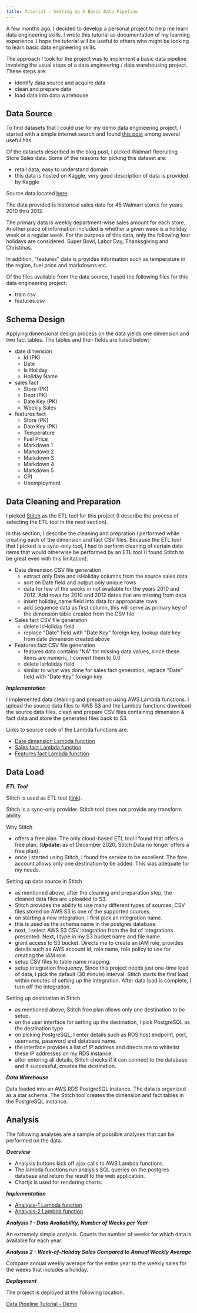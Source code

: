 ```yaml
---
title: Tutorial - Setting Up A Basic Data Pipeline
---
```


A few months ago, I decided to develop a personal project to help me learn
data engineering skills. I wrote this tutorial as documentation of my learning
experience. I hope the tutorial will be useful to others who might be looking
to learn basic data engineering skills.

The approach I took for the project was to implement a basic data pipeline
involving the usual steps of a data engineering / data warehousing project.
These steps are:
- identify data source and acquire data
- clean and prepare data
- load data into data warehouse


## Data Source

To find datasets that I could use for my demo data engineering project,
I started with a simple internet search and found
[this post](https://www.springboard.com/blog/free-public-data-sets-data-science-project/)
among several useful hits.

Of the datasets described in the blog post, I picked Walmart Recruiting Store Sales data.
Some of the reasons for picking this dataset are:
- retail data, easy to understand domain
- this data is hosted on Kaggle, very good description of data is provided by Kaggle

Source data located [here](https://www.kaggle.com/c/walmart-recruiting-store-sales-forecasting).

The data provided is historical sales data for 45 Walmart stores for years
2010 thru 2012.

The primary data is weekly department-wise sales amount for each store.
Another piece of information included is whether a given week is a holiday
week or a regular week. For the purpose of this data, only the following four
holidays are considered: Super Bowl, Labor Day, Thanksgiving and
Christmas.

In addition, "features" data is provides information such as temperature
in the region, fuel price and markdowns etc.

Of the files available from the data source, I used the following files for this
data engineering project:

- train.csv
- features.csv

## Schema Design

Applying dimensional design process on the data yields one dimension
and two fact tables. The tables and their fields are listed below:

- date dimension
  - Id (PK)
  - Date
  - Is Holiday
  - Holiday Name
- sales fact
  - Store (PK)
  - Dept (PK)
  - Date Key (PK)
  - Weekly Sales
- features fact
  - Store (PK)
  - Date Key (PK)
  - Temperature
  - Fuel Price
  - Markdown 1
  - Markdown 2
  - Markdown 3
  - Markdown 4
  - Markdown 5
  - CPI
  - Unemployment


## Data Cleaning and Preparation

I picked [Stitch](https://www.stitchdata.com/) as the ETL tool for
this project (I describe the process of selecting the ETL tool
in the next section).

In this section, I describe the cleaning and prepration I performed while
creating each of the dimension and fact CSV files. Because the ETL tool that
I picked is a sync-only tool, I had to perform cleaning of certain data
items that would otherwise be performed by an ETL tool (I found Stitch to
be great even with this limitation).

- Date dimension CSV file generation
  - extract only Date and isHoliday columns from the source sales data
  - sort on Date field and output only unique rows
  - data for few of the weeks in not available for the years 2010 and 2012. Add rows for 2010 and 2012 dates that are missing from data
  - insert holiday_name field into data for appropriate rows
  - add sequence data as first column, this will serve as primary key of the dimension table created from the CSV file
- Sales fact CSV file generation
  - delete IsHoliday field
  - replace "Date" field with "Date Key" foreign key, lookup date key from date dimension created above
- Features fact CSV file generation
  - features data contains "NA" for missing data values, since these items are numeric, I convert them to 0.0
  - delete IsHoliday field
  - similar to what was done for sales fact generation, replace "Date" field with "Date Key" foreign key

_**Implementation**_

I implemented data cleaning and prepartion using AWS Lambda functions. I
upload the source data files to AWS S3 and the Lambda functions download
the source data files, clean and prepare CSV files containing dimension
& fact data and store the generated files back to S3.


Links to source code of the Lambda functions are:

- [Date dimension Lambda function](https://github.com/vedala/dataeng_wm/blob/master/lambda/prepare_datedim.sh)
- [Sales fact Lambda function](https://github.com/vedala/dataeng_wm/blob/master/lambda/prepare_salesfact.sh)
- [Features fact Lambda function](https://github.com/vedala/dataeng_wm/blob/master/lambda/prepare_featuresfact.sh)



## Data Load

_**ETL Tool**_

Stitch is used as ETL tool ([link](https://www.stitchdata.com/)).


Stitch is a sync-only provider. Stitch tool does not provide any
transform ability.

Why Stitch

  - offers a free plan. The only cloud-based ETL tool I found that offers a free plan. (**Update**: as of December 2020, Stitch Data no longer offers a free plan).
  - once I started using Stitch, I found the service to be excellent.  The free account allows only one destination to be added. This was adequate for my needs.

Setting up data source in Stitch
  - as mentioned above, after the cleaning and preparation step, the cleaned data files are uploaded to S3.
  - Stitch provides the ability to use many different types of sources, CSV files stored on AWS S3 is one of the supported sources.
  - on starting a new integration, I first pick an integration name.
  - this is used as the schema name in the postgres database.
  - next, I select AWS S3 CSV integration from the list of integrations presented. Next, I type in my S3 bucket name and file name.
  - grant access to S3 bucket. Directs me to create an IAM role, provides details such as AWS account id, role name, role policy to use for creating the IAM role.
  - setup CSV files to table name mapping.
  - setup integration frequency. Since this project needs just one-time load of data, I pick the default (30 minute) interval. Stitch starts the first load within minutes of setting up the integration. After data load is complete, I turn off the integration.

Setting up destination in Stitch

  - as mentioned above, Stitch free plan allows only one destination to be setup.
  - on the user interface for setting up the destination, I pick PostgreSQL as the destination type.
  - on picking PostgreSQL, I enter details such as RDS host endpoint, port, username, password and database name.
  - the interface provides a list of IP address and directs me to whitelist these IP addresses on my RDS instance.
  - after entering all details, Stitch checks if it can connect to the database and if successful, creates the destination.


_**Data Warehouse**_

Data loaded into an AWS RDS PostgreSQL instance. The data is organized
as a star schema. The Stitch tool creates the dimension and fact tables
in the PostgreSQL instance.


## Analysis

The following analyses are a sample of possible analyses that can be
performed on the data.

_**Overview**_

  - Analysis buttons kick off ajax calls to AWS Lambda functions.
  - The lambda functions run analysis SQL queries on the postgres database and return the result to the web application.
  - Chartjs is used for rendering charts.

_**Implementation**_

  - [Analysis-1 Lambda function](https://github.com/vedala/dataeng_wm/blob/master/lambda/analysis501.py)
  - [Analysis-2 Lambda function](https://github.com/vedala/dataeng_wm/blob/master/lambda/analysis502.py)


_**Analysis 1 - Data Availability, Number of Weeks per Year**_

An extremely simple analysis. Counts the number of weeks for which
data is available for each year.


_**Analysis 2 - Week-of-Holiday Sales Compared to Annual Weekly Average**_

Compare annual weekly average for the entire year to the weekly sales for the
weeks that includes a holiday.

_**Deployment**_

The project is deployed at the following location:

[Data Pipeline Tutorial - Demo](http://dataeng-walmart.s3-website-us-east-1.amazonaws.com/)
